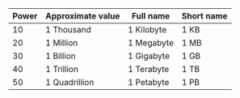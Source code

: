 | Power | Approximate value | Full name  | Short name |
|-------|-------------------|------------|------------|
| 10    | 1 Thousand        | 1 Kilobyte | 1 KB       |   
| 20    | 1 Million         | 1 Megabyte | 1 MB       |   
| 30    | 1 Billion         | 1 Gigabyte | 1 GB       |   
| 40    | 1 Trillion        | 1 Terabyte | 1 TB       |   
| 50    | 1 Quadrillion     | 1 Petabyte | 1 PB       |